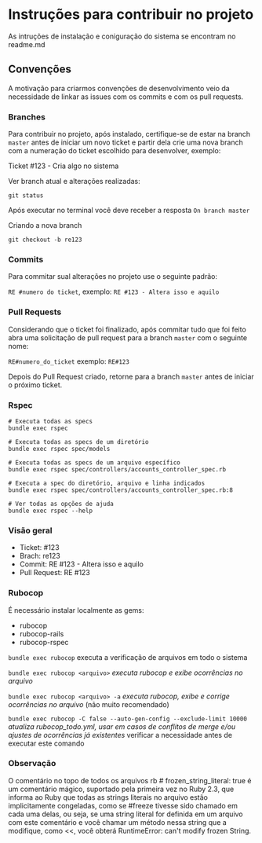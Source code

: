 # Instruções para contribuir no projeto


As intruções de instalação e coniguração do sistema se encontram no readme.md

## Convenções

A motivação para criarmos convenções de desenvolvimento veio da necessidade de linkar as issues com os commits e com os pull requests.

### Branches

Para contribuir no projeto, após instalado, certifique-se de estar na branch `master` antes de iniciar um novo ticket e partir dela crie uma nova branch com a numeração do ticket escolhido para desenvolver, exemplo:

Ticket #123 - Cria algo no sistema

Ver branch atual e alterações realizadas:

```git status```

Após executar no terminal você deve receber a resposta `On branch master`

Criando a nova branch

```git checkout -b re123```

### Commits

Para commitar sual alterações no projeto use o seguinte padrão:

`RE #numero do ticket`, exemplo: `RE #123 - Altera isso e aquilo`

### Pull Requests

Considerando que o ticket foi finalizado, após commitar tudo que foi feito abra uma solicitação de pull request para a branch `master` com o seguinte nome:

```RE#numero_do_ticket``` exemplo: ```RE#123```

Depois do Pull Request criado, retorne para a branch `master` antes de iniciar o próximo ticket.

### Rspec

```
# Executa todas as specs
bundle exec rspec

# Executa todas as specs de um diretório
bundle exec rspec spec/models

# Executa todas as specs de um arquivo específico
bundle exec rspec spec/controllers/accounts_controller_spec.rb

# Executa a spec do diretório, arquivo e linha indicados
bundle exec rspec spec/controllers/accounts_controller_spec.rb:8

# Ver todas as opções de ajuda
bundle exec rspec --help
```
### Visão geral

 - Ticket: #123
 - Brach: re123
 - Commit: RE #123 - Altera isso e aquilo
 - Pull Request: RE #123

### Rubocop

É necessário instalar localmente as gems:
 - rubocop
 - rubocop-rails
 - rubocop-rspec

`bundle exec rubocop` executa a verificação de arquivos em todo o sistema

`bundle exec rubocop <arquivo>` _executa rubocop e exibe ocorrências no arquivo_

`bundle exec rubocop <arquivo> -a` _executa rubocop, exibe e corrige ocorrências no arquivo_ (não muito recomendado)

`bundle exec rubocop -C false --auto-gen-config --exclude-limit 10000` _atualiza rubocop_todo.yml, usar em casos de conflitos de merge e/ou ajustes de
ocorrências já existentes_ verificar a necessidade antes de executar este comando

### Observação
O comentário no topo de todos os arquivos rb # frozen_string_literal: true é um comentário mágico, suportado pela primeira vez no Ruby 2.3, que informa ao Ruby que todas as strings literais no arquivo estão implicitamente congeladas, como se #freeze tivesse sido chamado em cada uma delas, ou seja, se uma string literal for definida em um arquivo com este comentário e você chamar um método nessa string que a modifique, como <<, você obterá RuntimeError: can't modify frozen String.
